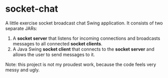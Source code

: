 # socket-chat

A little exercise socket broadcast chat Swing application. It consists of two separate JARs:

1. A **socket server** that listens for incoming connections and broadcasts messages to all connected **socket clients**.
2. A Java Swing **socket client** that connects to the **socket server** and allows the user to send messages to it.

Note: this project is not my proudest work, because the code feels very messy and ugly.